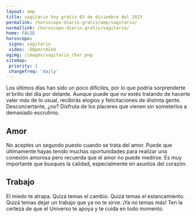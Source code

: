 ```yaml
---
layout: amp
title: sagitario hoy gratis 03 de diciembre del 2023 
permalink: /horoscopo-diario-gratis/amp/sagitario/
normallink: /horoscopo-diario-gratis/sagitario/
home: FALSE
horoscopo:
 signo: sagitario
 video: -DQpmrrAIeU
ogimg: /images/sagitario_char.png
sitemap:
 priority: 1
 changefreq: 'daily'
---
```



Los últimos días han sido un poco difíciles, por lo que podría sorprenderte el brillo del día por delante. Aunque puede que no estés tratando de hacerte valer más de lo usual, recibirás elogios y felicitaciones de distinta gente. Desconcertante, ¿no? Disfruta de los placeres que vienen sin someterlos a demasiado escrutinio.

## Amor

No aceptes un segundo puesto cuando se trata del amor. Puede que últimamente hayas tenido muchas oportunidades para realizar una conexión amorosa pero recuerda que el amor no puede medirse. Es muy importante que busques la calidad, especialmente en asuntos del corazón.

## Trabajo

El miedo te atrapa. Quizá temas el cambio. Quizá temas el estancamiento. Quizá temas dejar un trabajo que ya no te sirve. ¡Ya no temas más! Ten la certeza de que el Universo te apoya y te cuida en todo momento.